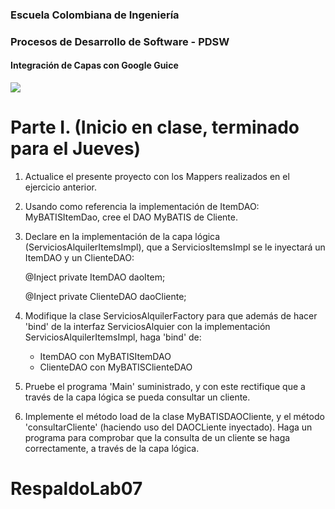 ### Escuela Colombiana de Ingeniería
### Procesos de Desarrollo de Software - PDSW

#### Integración de Capas con Google Guice
![](img/cmodel.png)

# Parte I. (Inicio en clase, terminado para el Jueves)

1. Actualice el presente proyecto con los Mappers realizados en el ejercicio anterior.

3. Usando como referencia la implementación de ItemDAO: MyBATISItemDao, cree el DAO MyBATIS de Cliente.

4. Declare en la implementación de la capa lógica (ServiciosAlquilerItemsImpl), que a ServiciosItemsImpl se le inyectará un ItemDAO y un ClienteDAO:

    @Inject
    private ItemDAO daoItem;

    @Inject
    private ClienteDAO daoCliente;

5. Modifique la clase ServiciosAlquilerFactory para que además de hacer 'bind' de la interfaz ServiciosAlquier con la implementación ServiciosAlquilerItemsImpl, haga 'bind' de:
	* ItemDAO con MyBATISItemDAO
	* ClienteDAO con MyBATISClienteDAO

6. Pruebe el programa 'Main' suministrado, y con este rectifique que a través de la capa lógica se pueda consultar un cliente.

7. Implemente el método load de la clase MyBATISDAOCliente, y el método 'consultarCliente' (haciendo uso del DAOCLiente inyectado). Haga un programa para comprobar que la consulta de un cliente se haga correctamente, a través de la capa lógica.


<!--## Parte II (para el Jueves)

1. Agregue los elementos desarrollados en el punto I (dependencias, mappers, DAOs, etc) en el proyecto que sólo tiene la capa de presentación.
2. Ajuste los casos de prueba, para que ahora haga uso de la capa lógica que hace uso de la base de datos volátil:

	```java
	ServiciosAlquiler sa=ServiciosAlquilerFactory.getInstance().getServiciosAlquilerTesting()
	```

3. Implemente las operaciones de la lógica que hagan falta para satisfacer los requerido por la capa de presentación, teniendo en cuenta, lo cual eventualmente requerirá agregar más operaciones a los DAOs -y por ende- más mappers de MyBATIS.
4. Tenga en cuenta, a las operaciones que impliquen registrar o actualizar registros, demarcar la transaccionalidad con la anotación @Transactional.-->
# RespaldoLab07
